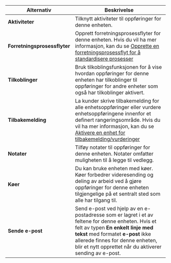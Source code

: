 |Alternativ   |Beskrivelse  |
|---------|---------|
|**Aktiviteter**|Tilknytt aktiviteter til oppføringer for denne enheten.|
|**Forretningsprosessflyter**|Opprett forretningsprosessflyter for denne enheten. Hvis du vil ha mer informasjon, kan du se [Opprette en forretningsprosessflyt for å standardisere prosesser](/flow/create-business-process-flow)|
|**Tilkoblinger**|Bruk tilkoblingsfunksjonen for å vise hvordan oppføringer for denne enheten har tilkoblinger til oppføringer for andre enheter som også har tilkoblinger aktivert.|
|**Tilbakemelding**|La kunder skrive tilbakemelding for alle enhetsoppføringer eller vurdere enhetsoppføringene innenfor et definert rangeringsområde. Hvis du vil ha mer informasjon, kan du se [Aktivere en enhet for tilbakemelding/vurderinger](../maker/common-data-service/configure-entity-feedback.md)|
|**Notater**|Tilføy notater til oppføringer for denne enheten. Notater omfatter muligheten til å legge til vedlegg.|
|**Køer**|Du kan bruke enheten med køer. Køer forbedrer videresending og deling av arbeid ved å gjøre oppføringer for denne enheten tilgjengelige på et sentralt sted som alle har tilgang til.|
|**Sende e-post**|Send e-post ved hjelp av en e-postadresse som er lagret i et av feltene for denne enheten. Hvis et felt av typen **En enkelt linje med tekst** med formatet **e-post** ikke allerede finnes for denne enheten, blir et nytt opprettet når du aktiverer sending av e-post.|